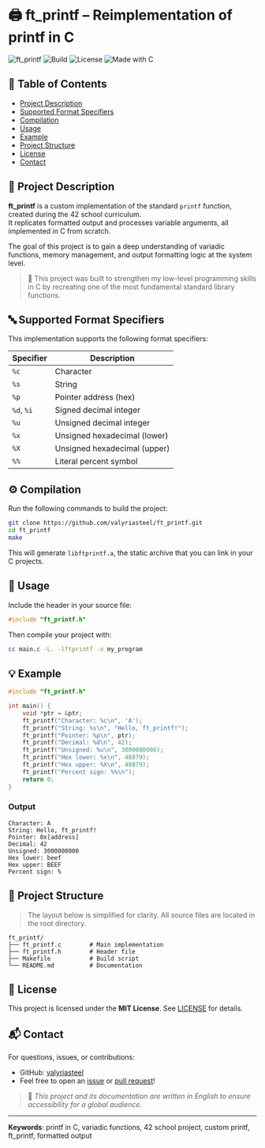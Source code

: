 # 🖨️ ft_printf – Reimplementation of printf in C

![ft_printf](https://img.shields.io/badge/ft--printf-C%20Implementation-blue.svg)
![Build](https://img.shields.io/badge/build-passing-brightgreen)
![License](https://img.shields.io/badge/license-MIT-blue)
![Made with C](https://img.shields.io/badge/made%20with-C-blue)

## 📑 Table of Contents
- [Project Description](#-project-description)
- [Supported Format Specifiers](#-supported-format-specifiers)
- [Compilation](#-compilation)
- [Usage](#-usage)
- [Example](#-example)
- [Project Structure](#-project-structure)
- [License](#-license)
- [Contact](#-contact)

## 📌 Project Description
**ft_printf** is a custom implementation of the standard `printf` function, created during the 42 school curriculum.  
It replicates formatted output and processes variable arguments, all implemented in C from scratch.

The goal of this project is to gain a deep understanding of variadic functions, memory management, and output formatting logic at the system level.

> 🧠 This project was built to strengthen my low-level programming skills in C by recreating one of the most fundamental standard library functions.

## 🔤 Supported Format Specifiers
This implementation supports the following format specifiers:

| Specifier | Description                    |
|-----------|--------------------------------|
| `%c`      | Character                      |
| `%s`      | String                         |
| `%p`      | Pointer address (hex)          |
| `%d`, `%i`| Signed decimal integer         |
| `%u`      | Unsigned decimal integer       |
| `%x`      | Unsigned hexadecimal (lower)   |
| `%X`      | Unsigned hexadecimal (upper)   |
| `%%`      | Literal percent symbol         |

## ⚙️ Compilation
Run the following commands to build the project:

```bash
git clone https://github.com/valyriasteel/ft_printf.git
cd ft_printf
make
```

This will generate `libftprintf.a`, the static archive that you can link in your C projects.

## 🚀 Usage
Include the header in your source file:

```c
#include "ft_printf.h"
```

Then compile your project with:

```bash
cc main.c -L. -lftprintf -o my_program
```

## 💡 Example
```c
#include "ft_printf.h"

int main() {
    void *ptr = &ptr;
    ft_printf("Character: %c\n", 'A');
    ft_printf("String: %s\n", "Hello, ft_printf!");
    ft_printf("Pointer: %p\n", ptr);
    ft_printf("Decimal: %d\n", 42);
    ft_printf("Unsigned: %u\n", 3000000000);
    ft_printf("Hex lower: %x\n", 48879);
    ft_printf("Hex upper: %X\n", 48879);
    ft_printf("Percent sign: %%\n");
    return 0;
}
```

### Output
```
Character: A
String: Hello, ft_printf!
Pointer: 0x[address]
Decimal: 42
Unsigned: 3000000000
Hex lower: beef
Hex upper: BEEF
Percent sign: %
```

## 📁 Project Structure

> The layout below is simplified for clarity. All source files are located in the root directory.

```
ft_printf/
├── ft_printf.c        # Main implementation
├── ft_printf.h        # Header file
├── Makefile           # Build script
└── README.md          # Documentation
```

## 📜 License
This project is licensed under the **MIT License**. See [LICENSE](LICENSE) for details.

## 📬 Contact
For questions, issues, or contributions:
- GitHub: [valyriasteel](https://github.com/valyriasteel)
- Feel free to open an [issue](https://github.com/valyriasteel/ft_printf/issues) or [pull request](https://github.com/valyriasteel/ft_printf/pulls)!

> 📝 *This project and its documentation are written in English to ensure accessibility for a global audience.*

---
**Keywords**: printf in C, variadic functions, 42 school project, custom printf, ft_printf, formatted output
